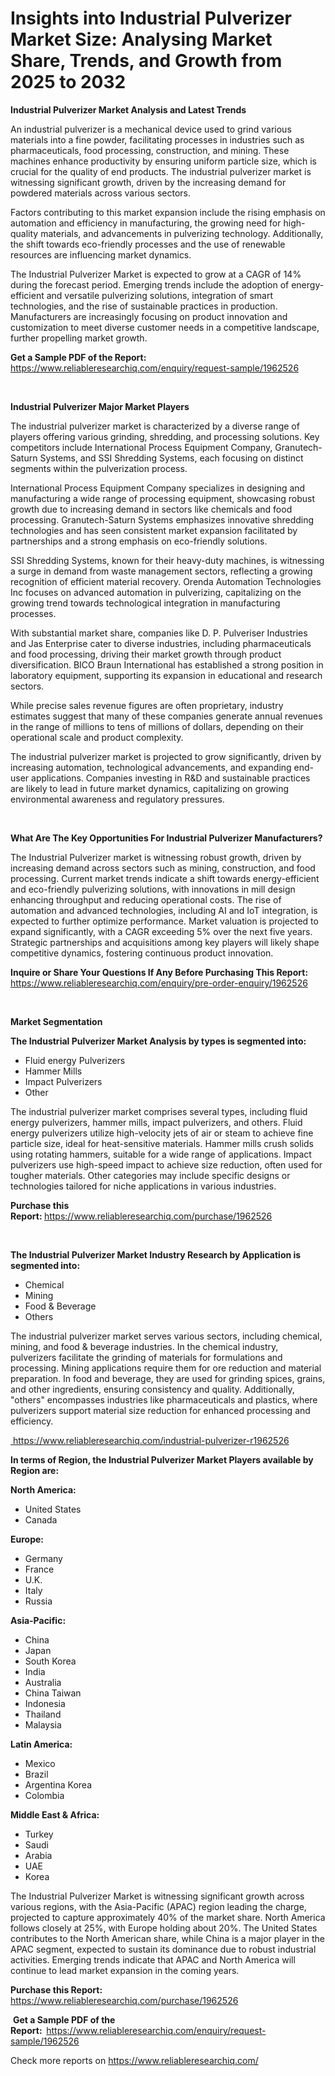 <p><h1>Insights into Industrial Pulverizer Market Size: Analysing Market Share, Trends, and Growth from 2025 to 2032</h1></p><p><strong>Industrial Pulverizer Market Analysis and Latest Trends</strong></p>
<p><p>An industrial pulverizer is a mechanical device used to grind various materials into a fine powder, facilitating processes in industries such as pharmaceuticals, food processing, construction, and mining. These machines enhance productivity by ensuring uniform particle size, which is crucial for the quality of end products. The industrial pulverizer market is witnessing significant growth, driven by the increasing demand for powdered materials across various sectors. </p><p>Factors contributing to this market expansion include the rising emphasis on automation and efficiency in manufacturing, the growing need for high-quality materials, and advancements in pulverizing technology. Additionally, the shift towards eco-friendly processes and the use of renewable resources are influencing market dynamics.</p><p>The Industrial Pulverizer Market is expected to grow at a CAGR of 14% during the forecast period. Emerging trends include the adoption of energy-efficient and versatile pulverizing solutions, integration of smart technologies, and the rise of sustainable practices in production. Manufacturers are increasingly focusing on product innovation and customization to meet diverse customer needs in a competitive landscape, further propelling market growth.</p></p>
<p><strong>Get a Sample PDF of the Report:&nbsp;</strong> <a href="https://www.reliableresearchiq.com/enquiry/request-sample/1962526?utm_campaign=2384&utm_medium=2&utm_source=Github&utm_content=ia&utm_term=08042025&utm_id=industrial-pulverizer">https://www.reliableresearchiq.com/enquiry/request-sample/1962526</a></p>
<p>&nbsp;</p>
<p><strong>Industrial Pulverizer Major Market Players</strong></p>
<p><p>The industrial pulverizer market is characterized by a diverse range of players offering various grinding, shredding, and processing solutions. Key competitors include International Process Equipment Company, Granutech-Saturn Systems, and SSI Shredding Systems, each focusing on distinct segments within the pulverization process. </p><p>International Process Equipment Company specializes in designing and manufacturing a wide range of processing equipment, showcasing robust growth due to increasing demand in sectors like chemicals and food processing. Granutech-Saturn Systems emphasizes innovative shredding technologies and has seen consistent market expansion facilitated by partnerships and a strong emphasis on eco-friendly solutions.</p><p>SSI Shredding Systems, known for their heavy-duty machines, is witnessing a surge in demand from waste management sectors, reflecting a growing recognition of efficient material recovery. Orenda Automation Technologies Inc focuses on advanced automation in pulverizing, capitalizing on the growing trend towards technological integration in manufacturing processes.</p><p>With substantial market share, companies like D. P. Pulveriser Industries and Jas Enterprise cater to diverse industries, including pharmaceuticals and food processing, driving their market growth through product diversification. BICO Braun International has established a strong position in laboratory equipment, supporting its expansion in educational and research sectors.</p><p>While precise sales revenue figures are often proprietary, industry estimates suggest that many of these companies generate annual revenues in the range of millions to tens of millions of dollars, depending on their operational scale and product complexity. </p><p>The industrial pulverizer market is projected to grow significantly, driven by increasing automation, technological advancements, and expanding end-user applications. Companies investing in R&D and sustainable practices are likely to lead in future market dynamics, capitalizing on growing environmental awareness and regulatory pressures.</p></p>
<p>&nbsp;</p>
<p><strong>What Are The Key Opportunities For Industrial Pulverizer Manufacturers?</strong></p>
<p><p>The Industrial Pulverizer market is witnessing robust growth, driven by increasing demand across sectors such as mining, construction, and food processing. Current market trends indicate a shift towards energy-efficient and eco-friendly pulverizing solutions, with innovations in mill design enhancing throughput and reducing operational costs. The rise of automation and advanced technologies, including AI and IoT integration, is expected to further optimize performance. Market valuation is projected to expand significantly, with a CAGR exceeding 5% over the next five years. Strategic partnerships and acquisitions among key players will likely shape competitive dynamics, fostering continuous product innovation.</p></p>
<p><strong>Inquire or Share Your Questions If Any Before Purchasing This Report:</strong> <a href="https://www.reliableresearchiq.com/enquiry/pre-order-enquiry/1962526?utm_campaign=2384&utm_medium=2&utm_source=Github&utm_content=ia&utm_term=08042025&utm_id=industrial-pulverizer">https://www.reliableresearchiq.com/enquiry/pre-order-enquiry/1962526</a></p>
<p>&nbsp;</p>
<p><strong>Market Segmentation</strong></p>
<p><strong>The Industrial Pulverizer Market Analysis by types is segmented into:</strong></p>
<p><ul><li>Fluid energy Pulverizers</li><li>Hammer Mills</li><li>Impact Pulverizers</li><li>Other</li></ul></p>
<p><p>The industrial pulverizer market comprises several types, including fluid energy pulverizers, hammer mills, impact pulverizers, and others. Fluid energy pulverizers utilize high-velocity jets of air or steam to achieve fine particle size, ideal for heat-sensitive materials. Hammer mills crush solids using rotating hammers, suitable for a wide range of applications. Impact pulverizers use high-speed impact to achieve size reduction, often used for tougher materials. Other categories may include specific designs or technologies tailored for niche applications in various industries.</p></p>
<p><strong>Purchase this Report:&nbsp;</strong><a href="https://www.reliableresearchiq.com/purchase/1962526?utm_campaign=2384&utm_medium=2&utm_source=Github&utm_content=ia&utm_term=08042025&utm_id=industrial-pulverizer">https://www.reliableresearchiq.com/purchase/1962526</a></p>
<p>&nbsp;</p>
<p><strong>The Industrial Pulverizer Market Industry Research by Application is segmented into:</strong></p>
<p><ul><li>Chemical</li><li>Mining</li><li>Food & Beverage</li><li>Others</li></ul></p>
<p><p>The industrial pulverizer market serves various sectors, including chemical, mining, and food & beverage industries. In the chemical industry, pulverizers facilitate the grinding of materials for formulations and processing. Mining applications require them for ore reduction and material preparation. In food and beverage, they are used for grinding spices, grains, and other ingredients, ensuring consistency and quality. Additionally, "others" encompasses industries like pharmaceuticals and plastics, where pulverizers support material size reduction for enhanced processing and efficiency.</p></p>
<p><a href="https://www.reliableresearchiq.com/industrial-pulverizer-r1962526?utm_campaign=2384&utm_medium=2&utm_source=Github&utm_content=ia&utm_term=08042025&utm_id=industrial-pulverizer">&nbsp;https://www.reliableresearchiq.com/industrial-pulverizer-r1962526</a></p>
<p><strong>In terms of Region, the Industrial Pulverizer Market Players available by Region are:</strong></p>
<p>
    <p> <strong> North America: </strong>
        <ul>
            <li>United States</li>
            <li>Canada</li>
        </ul>
        </p> 
    <p> <strong> Europe: </strong>
        <ul>
            <li>Germany</li>
            <li>France</li>
            <li>U.K.</li>
            <li>Italy</li>
            <li>Russia</li>
        </ul>
        </p> 
    <p> <strong> Asia-Pacific: </strong>
        <ul>
            <li>China</li>
            <li>Japan</li>
            <li>South Korea</li>
            <li>India</li>
            <li>Australia</li>
            <li>China Taiwan</li>
            <li>Indonesia</li>
            <li>Thailand</li>
            <li>Malaysia</li>
        </ul>
        </p> 
    <p> <strong> Latin America: </strong>
        <ul>
            <li>Mexico</li>
            <li>Brazil</li>
            <li>Argentina Korea</li>
            <li>Colombia</li>
        </ul>
        </p> 
    <p> <strong> Middle East & Africa: </strong>
        <ul>
            <li>Turkey</li>
            <li>Saudi</li>
            <li>Arabia</li>
            <li>UAE</li>
            <li>Korea</li>
        </ul>
    </p>
    </p>
<p><p>The Industrial Pulverizer Market is witnessing significant growth across various regions, with the Asia-Pacific (APAC) region leading the charge, projected to capture approximately 40% of the market share. North America follows closely at 25%, with Europe holding about 20%. The United States contributes to the North American share, while China is a major player in the APAC segment, expected to sustain its dominance due to robust industrial activities. Emerging trends indicate that APAC and North America will continue to lead market expansion in the coming years.</p></p>
<p><strong>Purchase this Report: </strong><a href="https://www.reliableresearchiq.com/purchase/1962526?utm_campaign=2384&utm_medium=2&utm_source=Github&utm_content=ia&utm_term=08042025&utm_id=industrial-pulverizer">https://www.reliableresearchiq.com/purchase/1962526</a></p>
<p>&nbsp;<strong>Get a Sample PDF of the Report:&nbsp;&nbsp;</strong><a href="https://www.reliableresearchiq.com/enquiry/request-sample/1962526?utm_campaign=2384&utm_medium=2&utm_source=Github&utm_content=ia&utm_term=08042025&utm_id=industrial-pulverizer">https://www.reliableresearchiq.com/enquiry/request-sample/1962526</a></p>
<p><strong></strong></p>
<p>Check more reports on <a href="https://www.reliableresearchiq.com/?utm_campaign=2384&utm_medium=2&utm_source=Github&utm_content=ia&utm_term=08042025&utm_id=industrial-pulverizer">https://www.reliableresearchiq.com/</a></p>
